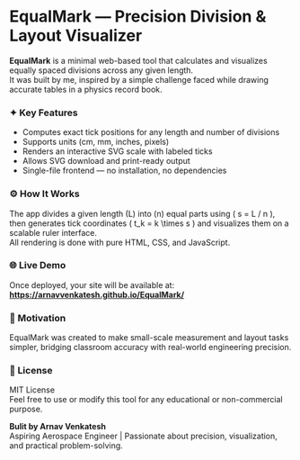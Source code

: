 # EqualMark — Precision Division & Layout Visualizer

**EqualMark** is a minimal web-based tool that calculates and visualizes equally spaced divisions across any given length.  
It was built by me, inspired by a simple challenge faced while drawing accurate tables in a physics record book.

### ✦ Key Features
- Computes exact tick positions for any length and number of divisions  
- Supports units (cm, mm, inches, pixels)  
- Renders an interactive SVG scale with labeled ticks  
- Allows SVG download and print-ready output  
- Single-file frontend — no installation, no dependencies  

### ⚙️ How It Works
The app divides a given length \(L\) into \(n\) equal parts using \( s = L / n \),  
then generates tick coordinates \( t_k = k \times s \) and visualizes them on a scalable ruler interface.  
All rendering is done with pure HTML, CSS, and JavaScript.

### 🌐 Live Demo
Once deployed, your site will be available at:  
**https://arnavvenkatesh.github.io/EqualMark/**

### 🧭 Motivation
EqualMark was created to make small-scale measurement and layout tasks simpler, bridging classroom accuracy with real-world engineering precision.

### 🪪 License
MIT License  
Feel free to use or modify this tool for any educational or non-commercial purpose.

**Bulit by Arnav Venkatesh**  
Aspiring Aerospace Engineer | Passionate about precision, visualization, and practical problem-solving.
